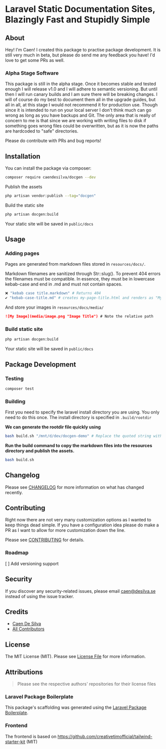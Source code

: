 # Laravel Static Documentation Sites, Blazingly Fast and Stupidly Simple


## About

Hey! I'm Caen! I created this package to practise package development. It is still very much in beta, but please do send me any feedback you have! I'd love to get some PRs as well.

### Alpha Stage Software
This package is still in the alpha stage. Once it becomes stable and tested enough I will release v1.0 and I will adhere to semantic versioning. But until then I will run canary builds and I am sure there will be breaking changes. I will of course do my best to document them all in the upgrade guides, but all in all, at this stage I would not recommend it for production use. Though since it is intended to run on your local server I don't think much can go wrong as long as you have backups and Git. The only area that is really of concern to me is that since we are working with writing files to disk if something goes wrong files could be overwritten, but as it is now the paths are hardcoded to "safe" directories.

Please do contribute with PRs and bug reports!

## Installation

You can install the package via composer:
```bash
composer require caendesilva/docgen --dev
```

Publish the assets
```bash
php artisan vendor:publish --tag="docgen"
```

Build the static site
```bash
php artisan docgen:build
```
Your static site will be saved in `public/docs`

## Usage

### Adding pages
Pages are generated from markdown files stored in `resources/docs/`.

Markdown filenames are sanitized through Str::slug(). To prevent 404 errors the filenames must be compatible. In essence, they must be in lowercase kebab-case and end in .md and must not contain spaces.
```bash
❌ "kebab case title.markdown" # Returns 404
✔️ "kebab-case-title.md" # creates my-page-title.html and renders as "My Page Title" in the frontend
```

And store your images in `resources/docs/media/`
```markdown
![My Image](media/image.png "Image Title") # Note the relative path
```

### Build static site
```bash
php artisan docgen:build
```
Your static site will be saved in `public/docs`

## Package Development
### Testing
```bash
composer test
```

### Building
First you need to specify the laravel install directory you are using. You only need to do this once.
The install directory is specified in `.build/rootdir`

**We can generate the rootdir file quickly using**
```bash
bash build.sh "/mnt/d/dev/docgen-demo" # Replace the quoted string with your path
```

**Run the build command to copy the markdown files into the resources directory and publish the assets.**
```bash
bash build.sh
```

## Changelog

Please see [CHANGELOG](CHANGELOG.md) for more information on what has changed recently.

## Contributing

Right now there are not very many customization options as I wanted to keep things dead simple. If you have a configuration idea please do make a PR as I want to allow for more customization down the line.

Please see [CONTRIBUTING](CONTRIBUTING.md) for details.

### Roadmap
[ ] Add versioning support

## Security

If you discover any security-related issues, please email caen@desilva.se instead of using the issue tracker.

## Credits

-   [Caen De Silva](https://github.com/caendesilva)
-   [All Contributors](../../contributors)

## License

The MIT License (MIT). Please see [License File](LICENSE.md) for more information.

## Attributions
> Please see the respective authors' repositories for their license files

### Laravel Package Boilerplate

This package's scaffolding was generated using the [Laravel Package Boilerplate](https://laravelpackageboilerplate.com).

### Frontend

The frontend is based on https://github.com/creativetimofficial/tailwind-starter-kit (MIT)